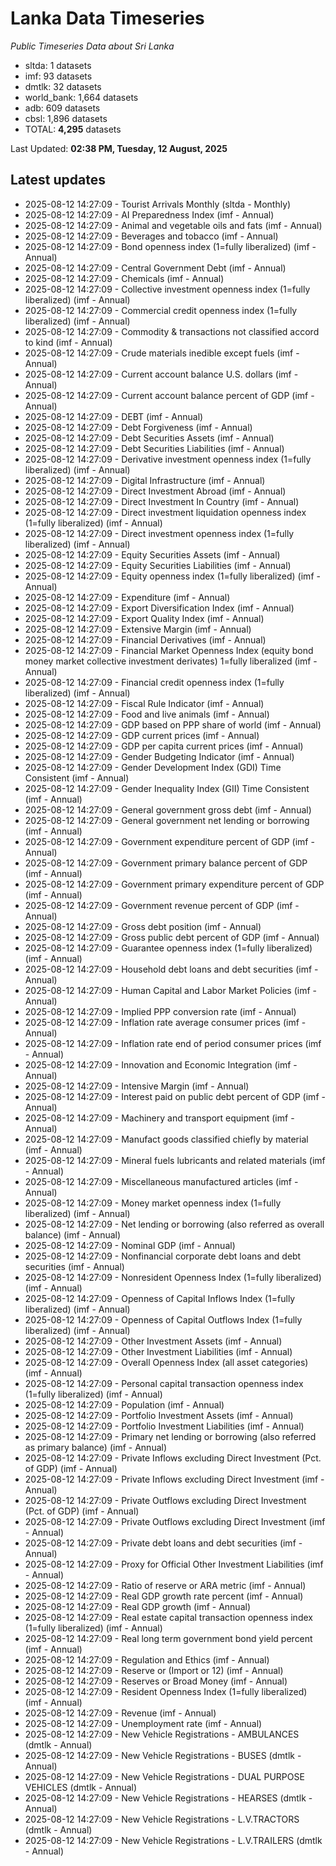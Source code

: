 # Lanka Data Timeseries
*Public Timeseries Data about Sri Lanka*

* sltda: 1 datasets
* imf: 93 datasets
* dmtlk: 32 datasets
* world_bank: 1,664 datasets
* adb: 609 datasets
* cbsl: 1,896 datasets
* TOTAL: **4,295** datasets

Last Updated: **02:38 PM, Tuesday, 12 August, 2025**

## Latest updates

* 2025-08-12 14:27:09 - Tourist Arrivals Monthly (sltda - Monthly)
* 2025-08-12 14:27:09 - AI Preparedness Index (imf - Annual)
* 2025-08-12 14:27:09 - Animal and vegetable oils and fats (imf - Annual)
* 2025-08-12 14:27:09 - Beverages and tobacco (imf - Annual)
* 2025-08-12 14:27:09 - Bond openness index (1=fully liberalized) (imf - Annual)
* 2025-08-12 14:27:09 - Central Government Debt (imf - Annual)
* 2025-08-12 14:27:09 - Chemicals (imf - Annual)
* 2025-08-12 14:27:09 - Collective investment openness index (1=fully liberalized) (imf - Annual)
* 2025-08-12 14:27:09 - Commercial credit openness index (1=fully liberalized) (imf - Annual)
* 2025-08-12 14:27:09 - Commodity & transactions not classified accord to kind (imf - Annual)
* 2025-08-12 14:27:09 - Crude materials inedible except fuels (imf - Annual)
* 2025-08-12 14:27:09 - Current account balance U.S. dollars (imf - Annual)
* 2025-08-12 14:27:09 - Current account balance percent of GDP (imf - Annual)
* 2025-08-12 14:27:09 - DEBT (imf - Annual)
* 2025-08-12 14:27:09 - Debt Forgiveness (imf - Annual)
* 2025-08-12 14:27:09 - Debt Securities Assets (imf - Annual)
* 2025-08-12 14:27:09 - Debt Securities Liabilities (imf - Annual)
* 2025-08-12 14:27:09 - Derivative investment openness index (1=fully liberalized) (imf - Annual)
* 2025-08-12 14:27:09 - Digital Infrastructure (imf - Annual)
* 2025-08-12 14:27:09 - Direct Investment Abroad (imf - Annual)
* 2025-08-12 14:27:09 - Direct Investment In Country (imf - Annual)
* 2025-08-12 14:27:09 - Direct investment liquidation openness index (1=fully liberalized) (imf - Annual)
* 2025-08-12 14:27:09 - Direct investment openness index (1=fully liberalized) (imf - Annual)
* 2025-08-12 14:27:09 - Equity Securities Assets (imf - Annual)
* 2025-08-12 14:27:09 - Equity Securities Liabilities (imf - Annual)
* 2025-08-12 14:27:09 - Equity openness index (1=fully liberalized) (imf - Annual)
* 2025-08-12 14:27:09 - Expenditure (imf - Annual)
* 2025-08-12 14:27:09 - Export Diversification Index (imf - Annual)
* 2025-08-12 14:27:09 - Export Quality Index (imf - Annual)
* 2025-08-12 14:27:09 - Extensive Margin (imf - Annual)
* 2025-08-12 14:27:09 - Financial Derivatives (imf - Annual)
* 2025-08-12 14:27:09 - Financial Market Openness Index (equity bond money market collective investment derivates) 1=fully liberalized (imf - Annual)
* 2025-08-12 14:27:09 - Financial credit openness index (1=fully liberalized) (imf - Annual)
* 2025-08-12 14:27:09 - Fiscal Rule Indicator (imf - Annual)
* 2025-08-12 14:27:09 - Food and live animals (imf - Annual)
* 2025-08-12 14:27:09 - GDP based on PPP share of world (imf - Annual)
* 2025-08-12 14:27:09 - GDP current prices (imf - Annual)
* 2025-08-12 14:27:09 - GDP per capita current prices (imf - Annual)
* 2025-08-12 14:27:09 - Gender Budgeting Indicator (imf - Annual)
* 2025-08-12 14:27:09 - Gender Development Index (GDI) Time Consistent (imf - Annual)
* 2025-08-12 14:27:09 - Gender Inequality Index (GII) Time Consistent (imf - Annual)
* 2025-08-12 14:27:09 - General government gross debt (imf - Annual)
* 2025-08-12 14:27:09 - General government net lending or borrowing (imf - Annual)
* 2025-08-12 14:27:09 - Government expenditure percent of GDP (imf - Annual)
* 2025-08-12 14:27:09 - Government primary balance percent of GDP (imf - Annual)
* 2025-08-12 14:27:09 - Government primary expenditure percent of GDP (imf - Annual)
* 2025-08-12 14:27:09 - Government revenue percent of GDP (imf - Annual)
* 2025-08-12 14:27:09 - Gross debt position (imf - Annual)
* 2025-08-12 14:27:09 - Gross public debt percent of GDP (imf - Annual)
* 2025-08-12 14:27:09 - Guarantee openness index (1=fully liberalized) (imf - Annual)
* 2025-08-12 14:27:09 - Household debt loans and debt securities (imf - Annual)
* 2025-08-12 14:27:09 - Human Capital and Labor Market Policies (imf - Annual)
* 2025-08-12 14:27:09 - Implied PPP conversion rate (imf - Annual)
* 2025-08-12 14:27:09 - Inflation rate average consumer prices (imf - Annual)
* 2025-08-12 14:27:09 - Inflation rate end of period consumer prices (imf - Annual)
* 2025-08-12 14:27:09 - Innovation and Economic Integration (imf - Annual)
* 2025-08-12 14:27:09 - Intensive Margin (imf - Annual)
* 2025-08-12 14:27:09 - Interest paid on public debt percent of GDP (imf - Annual)
* 2025-08-12 14:27:09 - Machinery and transport equipment (imf - Annual)
* 2025-08-12 14:27:09 - Manufact goods classified chiefly by material (imf - Annual)
* 2025-08-12 14:27:09 - Mineral fuels lubricants and related materials (imf - Annual)
* 2025-08-12 14:27:09 - Miscellaneous manufactured articles (imf - Annual)
* 2025-08-12 14:27:09 - Money market openness index (1=fully liberalized) (imf - Annual)
* 2025-08-12 14:27:09 - Net lending or borrowing (also referred as overall balance) (imf - Annual)
* 2025-08-12 14:27:09 - Nominal GDP (imf - Annual)
* 2025-08-12 14:27:09 - Nonfinancial corporate debt loans and debt securities (imf - Annual)
* 2025-08-12 14:27:09 - Nonresident Openness Index (1=fully liberalized) (imf - Annual)
* 2025-08-12 14:27:09 - Openness of Capital Inflows Index (1=fully liberalized) (imf - Annual)
* 2025-08-12 14:27:09 - Openness of Capital Outflows Index (1=fully liberalized) (imf - Annual)
* 2025-08-12 14:27:09 - Other Investment Assets (imf - Annual)
* 2025-08-12 14:27:09 - Other Investment Liabilities (imf - Annual)
* 2025-08-12 14:27:09 - Overall Openness Index (all asset categories) (imf - Annual)
* 2025-08-12 14:27:09 - Personal capital transaction openness index (1=fully liberalized) (imf - Annual)
* 2025-08-12 14:27:09 - Population (imf - Annual)
* 2025-08-12 14:27:09 - Portfolio Investment Assets (imf - Annual)
* 2025-08-12 14:27:09 - Portfolio Investment Liabilities (imf - Annual)
* 2025-08-12 14:27:09 - Primary net lending or borrowing (also referred as primary balance) (imf - Annual)
* 2025-08-12 14:27:09 - Private Inflows excluding Direct Investment (Pct. of GDP) (imf - Annual)
* 2025-08-12 14:27:09 - Private Inflows excluding Direct Investment (imf - Annual)
* 2025-08-12 14:27:09 - Private Outflows excluding Direct Investment (Pct. of GDP) (imf - Annual)
* 2025-08-12 14:27:09 - Private Outflows excluding Direct Investment (imf - Annual)
* 2025-08-12 14:27:09 - Private debt loans and debt securities (imf - Annual)
* 2025-08-12 14:27:09 - Proxy for Official Other Investment Liabilities (imf - Annual)
* 2025-08-12 14:27:09 - Ratio of reserve or ARA metric (imf - Annual)
* 2025-08-12 14:27:09 - Real GDP growth rate percent (imf - Annual)
* 2025-08-12 14:27:09 - Real GDP growth (imf - Annual)
* 2025-08-12 14:27:09 - Real estate capital transaction openness index (1=fully liberalized) (imf - Annual)
* 2025-08-12 14:27:09 - Real long term government bond yield percent (imf - Annual)
* 2025-08-12 14:27:09 - Regulation and Ethics (imf - Annual)
* 2025-08-12 14:27:09 - Reserve or (Import or 12) (imf - Annual)
* 2025-08-12 14:27:09 - Reserves or Broad Money (imf - Annual)
* 2025-08-12 14:27:09 - Resident Openness Index (1=fully liberalized) (imf - Annual)
* 2025-08-12 14:27:09 - Revenue (imf - Annual)
* 2025-08-12 14:27:09 - Unemployment rate (imf - Annual)
* 2025-08-12 14:27:09 - New Vehicle Registrations - AMBULANCES (dmtlk - Annual)
* 2025-08-12 14:27:09 - New Vehicle Registrations - BUSES (dmtlk - Annual)
* 2025-08-12 14:27:09 - New Vehicle Registrations - DUAL PURPOSE VEHICLES (dmtlk - Annual)
* 2025-08-12 14:27:09 - New Vehicle Registrations - HEARSES (dmtlk - Annual)
* 2025-08-12 14:27:09 - New Vehicle Registrations - L.V.TRACTORS (dmtlk - Annual)
* 2025-08-12 14:27:09 - New Vehicle Registrations - L.V.TRAILERS (dmtlk - Annual)